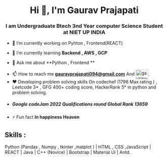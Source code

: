 <h1 align="center">Hi 👋, I'm Gaurav Prajapati</h1>
<h3 align="center">I am  Undergraduate Btech 3nd Year computer Science Student at NIET  UP INDIA</h3>

- 🔭 I’m currently working on Pyhton , Frontend(REACT)

- 🌱 I’m currently learning **Backend  , AWS , GCP**

<!-- - 🤝 I’m looking for help with **Cloud** -->


<!-- - 👨‍💻 All of my projects are available at [https://gaurbprajapati.github.io/portfolio-website/](https://gaurbprajapati.github.io/portfolio-website/) -->

- 💬 Ask me about **Python , Frontend **
<!-- - 📫 How to reach me I am Available at Link -->
- 📫 How to reach me **gauravprajapati094@gmail.com** And <a href="https://linkedin.com/in/gaurav-prajapati-297513188" target="blank"><img align="center" src="https://raw.githubusercontent.com/rahuldkjain/github-profile-readme-generator/master/src/images/icons/Social/linked-in-alt.svg" alt="gaurav-prajapati-297513188" height="30" width="40" /></a>.
- ❤️  Developing problem solving skills On codechef (1798 Max rating ) , Leetcode 3* , GFG 400+ coding score, HackerRank 5* in python and problem solving. 
- <h5>Google codeJam 2022 Qualifications round Global Rank 13659 </h5>

<!-- - 📄 Know about my experiences [https://drive.google.com/drive/folders/1gb0qiRaL6qQFUw3GdGeir_bHogsIFd8a](https://drive.google.com/drive/folders/1gb0qiRaL6qQFUw3GdGeir_bHogsIFd8a) -->
- ⚡ Fun fact **In happiness Heaven** 



<!--
<h3 align="left">Connect with me:</h3>
<p align="left">
<a href="https://dev.to/gaurbprajapati" target="blank"><img align="center" src="https://raw.githubusercontent.com/rahuldkjain/github-profile-readme-generator/master/src/images/icons/Social/devto.svg" alt="gaurbprajapati" height="30" width="40" /></a>
<a href="https://twitter.com/varu_____" target="blank"><img align="center" src="https://raw.githubusercontent.com/rahuldkjain/github-profile-readme-generator/master/src/images/icons/Social/twitter.svg" alt="varu_____" height="30" width="40" /></a>

<a href="https://kaggle.com/gaurbprajapati" target="blank"><img align="center" src="https://raw.githubusercontent.com/rahuldkjain/github-profile-readme-generator/master/src/images/icons/Social/kaggle.svg" alt="gaurbprajapati" height="30" width="40" /></a>
<a href="https://www.codechef.com/users/gaurbprajapati" target="blank"><img align="center" src="https://cdn.jsdelivr.net/npm/simple-icons@3.1.0/icons/codechef.svg" alt="gaurbprajapati" height="30" width="40" /></a>
<a href="https://www.hackerrank.com/gauravprajapati5" target="blank"><img align="center" src="https://raw.githubusercontent.com/rahuldkjain/github-profile-readme-generator/master/src/images/icons/Social/hackerrank.svg" alt="gauravprajapati5" height="30" width="40" /></a>
<a href="https://www.leetcode.com/gauravprajapati094" target="blank"><img align="center" src="https://raw.githubusercontent.com/rahuldkjain/github-profile-readme-generator/master/src/images/icons/Social/leet-code.svg" alt="gauravprajapati094" height="30" width="40" /></a>
<a href="https://auth.geeksforgeeks.org/user/gauravprajapati094" target="blank"><img align="center" src="https://raw.githubusercontent.com/rahuldkjain/github-profile-readme-generator/master/src/images/icons/Social/geeks-for-geeks.svg" alt="gauravprajapati094" height="30" width="40" /></a>
</p>

-->
<h2 >Skills :</h2>
Python (Pandas , Numpy , tkinter ,matplot  )
| HTML , CSS ,JavaScript | REACT | Java | C++ (Novice) | Bootstrap | Material Ui | Antd.



<!-- 
<h3 align="left">Languages and Tools:</h3>
<p align="left"> <a href="https://aws.amazon.com" target="_blank" rel="noreferrer"> <img src="https://raw.githubusercontent.com/devicons/devicon/master/icons/amazonwebservices/amazonwebservices-original-wordmark.svg" alt="aws" width="40" height="40"/> </a> <a href="https://www.w3schools.com/cpp/" target="_blank" rel="noreferrer"> <img src="https://raw.githubusercontent.com/devicons/devicon/master/icons/cplusplus/cplusplus-original.svg" alt="cplusplus" width="40" height="40"/> </a> <a href="https://www.w3schools.com/css/" target="_blank" rel="noreferrer"> <img src="https://raw.githubusercontent.com/devicons/devicon/master/icons/css3/css3-original-wordmark.svg" alt="css3" width="40" height="40"/> </a> <a href="https://cloud.google.com" target="_blank" rel="noreferrer"> <img src="https://www.vectorlogo.zone/logos/google_cloud/google_cloud-icon.svg" alt="gcp" width="40" height="40"/> </a> <a href="https://www.w3.org/html/" target="_blank" rel="noreferrer"> <img src="https://raw.githubusercontent.com/devicons/devicon/master/icons/html5/html5-original-wordmark.svg" alt="html5" width="40" height="40"/> </a> <a href="https://www.java.com" target="_blank" rel="noreferrer"> <img src="https://raw.githubusercontent.com/devicons/devicon/master/icons/java/java-original.svg" alt="java" width="40" height="40"/> </a> <a href="https://developer.mozilla.org/en-US/docs/Web/JavaScript" target="_blank" rel="noreferrer"> <img src="https://raw.githubusercontent.com/devicons/devicon/master/icons/javascript/javascript-original.svg" alt="javascript" width="40" height="40"/> </a> <a href="https://www.mathworks.com/" target="_blank" rel="noreferrer"> <img src="https://upload.wikimedia.org/wikipedia/commons/2/21/Matlab_Logo.png" alt="matlab" width="40" height="40"/> </a> <a href="https://www.mongodb.com/" target="_blank" rel="noreferrer"> <img src="https://raw.githubusercontent.com/devicons/devicon/master/icons/mongodb/mongodb-original-wordmark.svg" alt="mongodb" width="40" height="40"/> </a> <a href="https://www.mysql.com/" target="_blank" rel="noreferrer"> <img src="https://raw.githubusercontent.com/devicons/devicon/master/icons/mysql/mysql-original-wordmark.svg" alt="mysql" width="40" height="40"/> </a> <a href="https://opencv.org/" target="_blank" rel="noreferrer"> <img src="https://www.vectorlogo.zone/logos/opencv/opencv-icon.svg" alt="opencv" width="40" height="40"/> </a> <a href="https://pandas.pydata.org/" target="_blank" rel="noreferrer"> <img src="https://raw.githubusercontent.com/devicons/devicon/2ae2a900d2f041da66e950e4d48052658d850630/icons/pandas/pandas-original.svg" alt="pandas" width="40" height="40"/> </a> <a href="https://www.python.org" target="_blank" rel="noreferrer"> <img src="https://raw.githubusercontent.com/devicons/devicon/master/icons/python/python-original.svg" alt="python" width="40" height="40"/> </a> <a href="https://reactjs.org/" target="_blank" rel="noreferrer"> <img src="https://raw.githubusercontent.com/devicons/devicon/master/icons/react/react-original-wordmark.svg" alt="react" width="40" height="40"/> </a> <a href="https://seaborn.pydata.org/" target="_blank" rel="noreferrer"> <img src="https://seaborn.pydata.org/_images/logo-mark-lightbg.svg" alt="seaborn" width="40" height="40"/> </a> </p> -->
